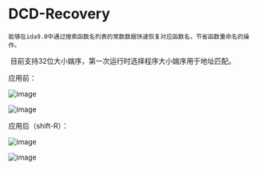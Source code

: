 # DCD-Recovery

    能够在ida9.0中通过搜索函数名列表的常数数据快速恢复对应函数名，节省函数重命名的操作。

​    目前支持32位大小媏序，第一次运行时选择程序大小媏序用于地址匹配。

应用前：

![image](https://github.com/user-attachments/assets/7bc989f9-2157-406e-83b8-eff1feeae62e)


![image](https://github.com/user-attachments/assets/d414f033-9246-45fa-ae34-cc5546d7a30d)


应用后（shift-R）：

![image](https://github.com/user-attachments/assets/e55dbf96-0500-462d-b47c-1555b04f0493)

![image](https://github.com/user-attachments/assets/f8c1a9ad-f766-4bf5-b7fb-81b78da37b10)

